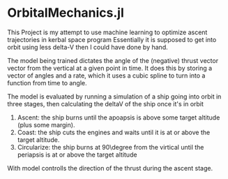 # OrbitalMechanics.jl
This Project is my attempt to use machine learning to optimize ascent trajectories in kerbal space program
Essentially it is supposed to get into orbit using less delta-V then I could have done by hand. 

The model being trained dictates the angle of the (negative) thrust vector vector from the vertical at a given point in time.
It does this by storing a vector of angles and a rate, which it uses a cubic spline to turn into a function from time to angle.

The model is evaluated by running a simulation of a ship going into orbit in three stages, then calculating the deltaV of the ship once it's in orbit

1. Ascent: the ship burns until the apoapsis is above some target altitude (plus some margin). 
2. Coast: the ship cuts the engines and waits until it is at or above the target altitude.
3. Circularize: the ship burns at 90\degree from the virtical until the periapsis is at or above the target altitude

With model controlls the direction of the thrust during the ascent stage. 
